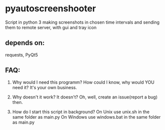 # pyautoscreenshooter
Script in python 3 making screenshots in chosen time intervals and sending them to remote server, with gui and tray icon

depends on:
----------------------
requests, PyQt5

FAQ:
-------------
1) Why would I need this programm?
How could I know, why would YOU need it? It's your own business.

2) Why doesn't it work?
It doesn't? Oh, well, create an issue(report a bug) then.

3) How do I start this script in background?
On Unix use unix.sh in the same folder as main.py
On Windows use windows.bat in the same folder as main.py
